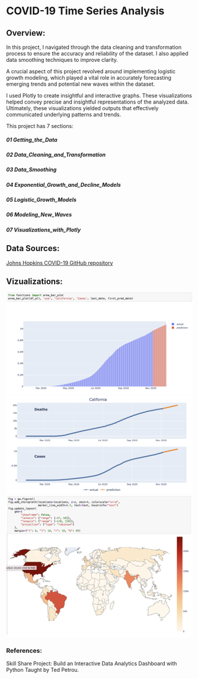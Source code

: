 
# COVID-19 Time Series Analysis


## Overview:
In this project, I  navigated through the data cleaning and transformation process to ensure the accuracy and reliability of the dataset. I also applied data smoothing techniques to improve clarity.

A crucial aspect of this project revolved around implementing logistic growth modeling, which played a vital role in accurately forecasting emerging trends and potential new waves within the dataset. 

I used Plotly to create insightful and interactive graphs. These visualizations helped convey precise and insightful representations of the analyzed data. Ultimately, these visualizations yielded outputs that effectively communicated underlying patterns and trends.

This project has 7 sections: 

##### 01 Getting_the_Data
##### 02 Data_Cleaning_and_Transformation
##### 03 Data_Smoothing
##### 04 Exponential_Growth_and_Decline_Models
##### 05 Logistic_Growth_Models
##### 06 Modeling_New_Waves
##### 07 Visualizations_with_Plotly

## Data Sources:
[Johns Hopkins COVID-19 GitHub repository](https://github.com/CSSEGISandData/COVID-19)

## Vizualizations:

![California Cases](images/california_cases.png)
![California Cases and Deaths](images/california_deaths_and_cases_testing_model.png)
![Global Choropleth](images/global_choropleth.png)

### References:
Skill Share Project: Build an Interactive Data Analytics Dashboard with Python Taught by Ted Petrou.



